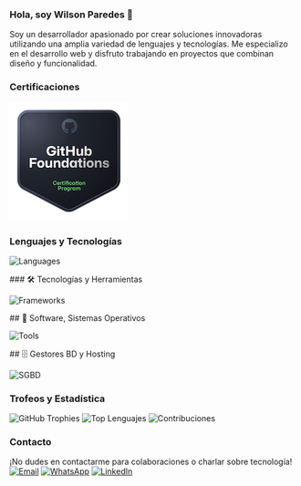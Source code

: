 ### Hola, soy Wilson Paredes 👋
Soy un desarrollador apasionado por crear soluciones innovadoras utilizando una amplia variedad de lenguajes y tecnologías. Me especializo en el desarrollo web y disfruto trabajando en proyectos que combinan diseño y funcionalidad.

### Certificaciones
[![GitHub Foundations](/github-foundations.png)](https://www.credly.com/badges/63c25712-a2dd-4e41-89e9-1876b48277f2/public_url)

### Lenguajes y Tecnologías
<p>
<img alt="Languages" src="https://skillicons.dev/icons?i=php,py,ts,js,html,css"></a>
</p>
### 🛠️ Tecnologías y Herramientas
<p>
<img alt="Frameworks" src="https://skillicons.dev/icons?i=bootstrap,tailwindcss,jquery,laravel,materialui,react,redux,angular,wordpress,django,flask,azure,vite,npm,docker,github,git"></a>
</p>
## 🔧 Software, Sistemas Operativos
<p>
<img alt="Tools" src="https://skillicons.dev/icons?i=linux,windows,ubuntu,debian,kali,parrot,arduino,git,github,netlify,nginx,postman,powershell,pycharm,phpstorm,stackoverflow,sublime,vscode,eclipse"></a> 
</p>
## 🗄️ Gestores BD y Hosting
<p>
<img alt="SGBD" src ="https://skillicons.dev/icons?i=postgres,mysql,mongodb,heroku,gcp,sqlite,firebase,codepen,dbeaver "></a>
</p>

### Trofeos y Estadística
![GitHub Trophies](https://github-profile-trophy.vercel.app/?username=WilsonParedes11&theme=darkhub&no-frame=true&no-bg=true)
![Top Lenguajes](https://github-readme-stats.vercel.app/api/top-langs/?username=WilsonParedes11&theme=radical)
![Contribuciones](https://github-readme-stats.vercel.app/api?username=WilsonParedes11&count_private=true&show_icons=true&theme=radical&hide=contribs,prs)

### Contacto
¡No dudes en contactarme para colaboraciones o charlar sobre tecnología!
[![Email](https://img.shields.io/badge/Email-Contact%20Me-blue)](mailto:wilsonparedes87@gmail.com)
[![WhatsApp](https://img.shields.io/badge/WhatsApp-Chat%20with%20Me-brightgreen?logo=whatsapp)](https://wa.me/+593983651761)
[![LinkedIn](https://img.shields.io/badge/LinkedIn-Profile-blue)](https://www.linkedin.com/in/wilson-paredes-541716244)
